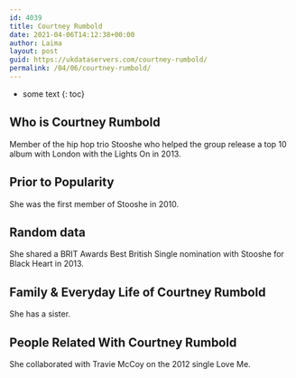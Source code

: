 ```yaml
---
id: 4039
title: Courtney Rumbold
date: 2021-04-06T14:12:38+00:00
author: Laima
layout: post
guid: https://ukdataservers.com/courtney-rumbold/
permalink: /04/06/courtney-rumbold/
---
```


* some text
{: toc}


## Who is Courtney Rumbold
                  
                  
                  
Member of the hip hop trio Stooshe who helped the group release a top 10 album with London with the Lights On in 2013.
                  
              
            
              
            
                
                
                
## Prior to Popularity
                  
                  
                  
She was the first member of Stooshe in 2010.
                  
              
            
              
            
                
                
                
## Random data
                  
                  
                  
She shared a BRIT Awards Best British Single nomination with Stooshe for Black Heart in 2013.
                  
              
            
              
            
                
                
                
## Family & Everyday Life of Courtney Rumbold
                  
                  
                  
She has a sister.
                  
              
            
              
            
                
                
                
## People Related With Courtney Rumbold
                  
                  
                  
She collaborated with Travie McCoy on the 2012 single Love Me.
                  
              
            
              
            
                
              
            
              
              
            
            
              
            
          
          
          